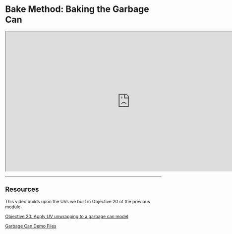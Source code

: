 # Bake Method: Baking the Garbage Can

<p><iframe src="https://www.youtube.com/embed/EC15xyWu-rU?rel=0" width="800" height="450" allowfullscreen="allowfullscreen" allow="accelerometer; autoplay; clipboard-write; encrypted-media; gyroscope; picture-in-picture"></iframe></p>
<hr>
<h2>Resources</h2>
<p>This video builds upon the UVs we built in Objective 20 of the previous module.</p>
<p><a title="Objective 20: Apply UV unwrapping to a garbage can model" href="https://vertexschool.instructure.com/courses/204/pages/objective-20-apply-uv-unwrapping-to-a-garbage-can-model" data-api-endpoint="https://vertexschool.instructure.com/api/v1/courses/204/pages/objective-20-apply-uv-unwrapping-to-a-garbage-can-model" data-api-returntype="Page">Objective 20: Apply UV unwrapping to a garbage can model</a></p>
<p><a href="https://www.dropbox.com/s/xegu9b4d04ro900/GarbageCan_UV-Demo.zip">Garbage Can Demo Files</a></p>